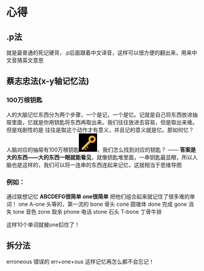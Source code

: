# 心得
## .p法
就是最普通的死记硬背，.p后面跟着中文译音，这样可以很方便的翻出来，用来中文音猜英文意思

## 蔡志忠法(x-y轴记忆法)
### 100万根钥匙
人的大脑记忆东西分为两个步骤，一个是记，一个是忆。记就是自己将东西放进抽屉里面，忆就是你用钥匙将东西再取出来。我们往往放进去容易，但是取出来难。但是戏剧性的是
往往是取这个动作才有意义，并且记的意义就是忆。那如何忆？人脑对应的抽屉有100万根钥匙![img.png](img.png)，我们怎么找到对应的钥匙？
——
**答案是大的东西——大的东西一眼就能看见**，就像钥匙堆里面，一串钥匙最显眼，所以人脑也是这样的，我们可以将一连串的东西连起来记忆，这就相当于思维导图
### 例如：
通过联想记忆
**ABCDEFG很简单**
**one很简单**
把他们组合起来就记住了很多难的单词！
one 
A-one 头等的，第一流的
bone 骨头
cone 圆锥体
done 完成
gone 消失
tone 音色
zone 取余
phone 电话
stone 石头
T-bone 丁骨牛排

这样10个单词就被one扣住了！


## 拆分法
erroneous 错误的
err+one+ous
这样记忆再怎么都不会忘记！